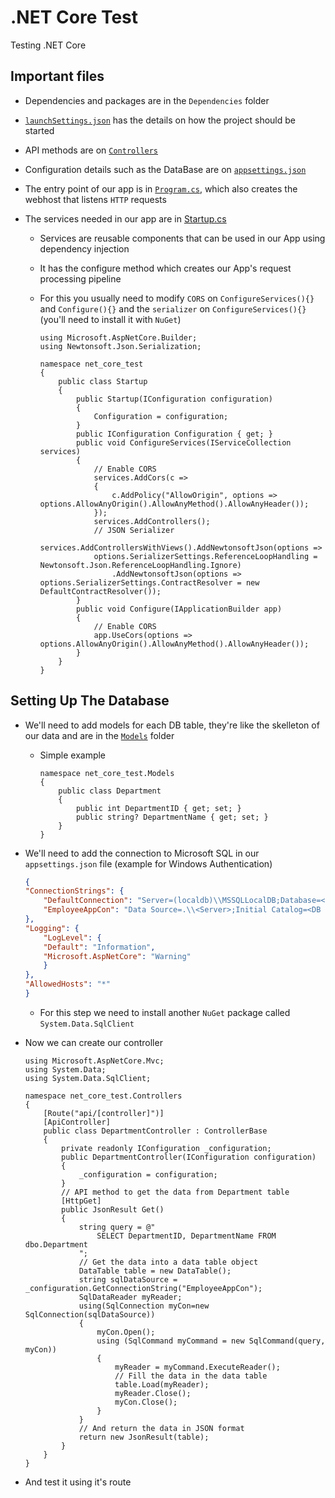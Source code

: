 # .NET Core Test

Testing .NET Core

## Important files

-   Dependencies and packages are in the `Dependencies` folder
-   [`launchSettings.json`](./Properties/launchSettings.json) has the details on how the project should be started
-   API methods are on [`Controllers`](./Controllers/)
-   Configuration details such as the DataBase are on [`appsettings.json`](./appsettings.json)
-   The entry point of our app is in [`Program.cs`](./Program.cs), which also creates the webhost that listens `HTTP` requests
-   The services needed in our app are in [Startup.cs](./Startup.cs)

    -   Services are reusable components that can be used in our App using dependency injection
    -   It has the configure method which creates our App's request processing pipeline
    -   For this you usually need to modify `CORS` on `ConfigureServices(){}` and `Configure(){}` and the `serializer` on `ConfigureServices(){}` (you'll need to install it with `NuGet`)

        ```CSHARP
        using Microsoft.AspNetCore.Builder;
        using Newtonsoft.Json.Serialization;

        namespace net_core_test
        {
            public class Startup
            {
                public Startup(IConfiguration configuration)
                {
                    Configuration = configuration;
                }
                public IConfiguration Configuration { get; }
                public void ConfigureServices(IServiceCollection services)
                {
                    // Enable CORS
                    services.AddCors(c =>
                    {
                        c.AddPolicy("AllowOrigin", options => options.AllowAnyOrigin().AllowAnyMethod().AllowAnyHeader());
                    });
                    services.AddControllers();
                    // JSON Serializer
                    services.AddControllersWithViews().AddNewtonsoftJson(options =>
                    options.SerializerSettings.ReferenceLoopHandling = Newtonsoft.Json.ReferenceLoopHandling.Ignore)
                        .AddNewtonsoftJson(options => options.SerializerSettings.ContractResolver = new DefaultContractResolver());
                }
                public void Configure(IApplicationBuilder app)
                {
                    // Enable CORS
                    app.UseCors(options => options.AllowAnyOrigin().AllowAnyMethod().AllowAnyHeader());
                }
            }
        }
        ```

## Setting Up The Database

-   We'll need to add models for each DB table, they're like the skelleton of our data and are in the [`Models`](./Models/) folder
    -   Simple example
        ```CSHARP
        namespace net_core_test.Models
        {
            public class Department
            {
                public int DepartmentID { get; set; }
                public string? DepartmentName { get; set; }
            }
        }
        ```
-   We'll need to add the connection to Microsoft SQL in our `appsettings.json` file (example for Windows Authentication)

    ```JSON
    {
    "ConnectionStrings": {
        "DefaultConnection": "Server=(localdb)\\MSSQLLocalDB;Database=<DB Name>;Trusted_Connection=True;MultipleActiveResultSets=true",
        "EmployeeAppCon": "Data Source=.\\<Server>;Initial Catalog=<DB Name>;Integrated Security=true"
    },
    "Logging": {
        "LogLevel": {
        "Default": "Information",
        "Microsoft.AspNetCore": "Warning"
        }
    },
    "AllowedHosts": "*"
    }
    ```

    -   For this step we need to install another `NuGet` package called `System.Data.SqlClient`

-   Now we can create our controller

    ```CSHARP
    using Microsoft.AspNetCore.Mvc;
    using System.Data;
    using System.Data.SqlClient;

    namespace net_core_test.Controllers
    {
        [Route("api/[controller]")]
        [ApiController]
        public class DepartmentController : ControllerBase
        {
            private readonly IConfiguration _configuration;
            public DepartmentController(IConfiguration configuration)
            {
                _configuration = configuration;
            }
            // API method to get the data from Department table
            [HttpGet]
            public JsonResult Get()
            {
                string query = @"
                    SELECT DepartmentID, DepartmentName FROM dbo.Department
                ";
                // Get the data into a data table object
                DataTable table = new DataTable();
                string sqlDataSource = _configuration.GetConnectionString("EmployeeAppCon");
                SqlDataReader myReader;
                using(SqlConnection myCon=new SqlConnection(sqlDataSource))
                {
                    myCon.Open();
                    using (SqlCommand myCommand = new SqlCommand(query, myCon))
                    {
                        myReader = myCommand.ExecuteReader();
                        // Fill the data in the data table
                        table.Load(myReader);
                        myReader.Close();
                        myCon.Close();
                    }
                }
                // And return the data in JSON format
                return new JsonResult(table);
            }
        }
    }
    ```

-   And test it using it's route
